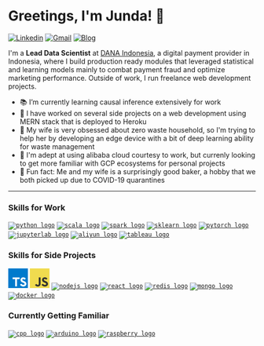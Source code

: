<!-- Greeting -->
# Greetings, I'm Junda! :wave:

[![Linkedin](https://img.shields.io/badge/-izzuddinahsanujunda-blue?style=flat&logo=Linkedin&logoColor=white)](https://www.linkedin.com/in/izzuddinahsanujunda/)
[![Gmail](https://img.shields.io/badge/-izzuddin.ahsanujunda@gmail.com-c14438?style=flat&logo=Gmail&logoColor=white)](mailto:izzuddin.ahsanujunda@gmail.com)
[![Blog](https://img.shields.io/badge/-iahsanujunda.github.io-black?style=flat&labelColor=black&logo=github&logoColor=white)](https://iahsanujunda.github.io)

<!--Introduction -->
I'm a **Lead Data Scientist** at [DANA Indonesia](https://dana.id), a digital payment provider in Indonesia, where I build production ready modules that leveraged statistical and learning models mainly to combat payment fraud and optimize marketing performance. Outside of work, I run freelance web development projects.

- 📚 I’m currently learning causal inference extensively for work
- 🐝 I have worked on several side projects on a web development using MERN stack that is deployed to Heroku
- 🔭 My wife is very obsessed about zero waste household, so I'm trying to help her by developing an edge device with a bit of deep learning ability for waste management
- 🌱 I'm adept at using alibaba cloud courtesy to work, but currenly looking to get more familiar with GCP ecosystems for personal projects
- 🍰 Fun fact: Me and my wife is a surprisingly good baker, a hobby that we both picked up due to COVID-19 quarantines

---

### Skills for Work
<code><a href="https://www.python.org/"><img height="40" src="https://upload.wikimedia.org/wikipedia/commons/thumb/c/c3/Python-logo-notext.svg/1200px-Python-logo-notext.svg.png" alt="python logo" /></a></code>
<code><a href="https://www.scala-lang.org/"><img height="40" src="https://seeklogo.com/images/S/scala-logo-8570724313-seeklogo.com.png" alt="scala logo" /></a></code>
<code><a href="https://spark.apache.org/"><img height="40" src="https://upload.wikimedia.org/wikipedia/commons/thumb/f/f3/Apache_Spark_logo.svg/1200px-Apache_Spark_logo.svg.png" alt="spark logo" /></a></code>
<code><a href="https://scikit-learn.org/"><img height="40" src="https://upload.wikimedia.org/wikipedia/commons/thumb/0/05/Scikit_learn_logo_small.svg/1280px-Scikit_learn_logo_small.svg.png" alt="sklearn logo" /></a></a></code>
<code><a href="https://pytorch.org/"><img height="40" src="https://upload.wikimedia.org/wikipedia/commons/thumb/1/10/PyTorch_logo_icon.svg/1200px-PyTorch_logo_icon.svg.png" alt="pytorch logo" /></a></code>
<code><a href="https://jupyter.org/"><img height="40" src="https://upload.wikimedia.org/wikipedia/commons/thumb/3/38/Jupyter_logo.svg/1200px-Jupyter_logo.svg.png" alt="jupyterlab logo" /></a></code>
<code><a href="https://www.alibabacloud.com/product/maxcompute"><img height="40" src="https://avatars.githubusercontent.com/u/941070?s=280&v=4" alt="aliyun logo" /></a></code>
<code><a href="https://www.tableau.com/"><img height="40" src="https://cdn.worldvectorlogo.com/logos/tableau-software.svg" alt="tableau logo" /></a></code>

### Skills for Side Projects
<code><a href="https://www.typescriptlang.org/"><img height="40" src="https://raw.githubusercontent.com/github/explore/80688e429a7d4ef2fca1e82350fe8e3517d3494d/topics/typescript/typescript.png" alt="ts logo" /></a></code>
<code><a href="https://www.javascript.com/"><img height="40" src="https://raw.githubusercontent.com/github/explore/80688e429a7d4ef2fca1e82350fe8e3517d3494d/topics/javascript/javascript.png" alt="js logo" /></a></code>
<code><a href="https://nodejs.org/en/"><img height="40" src="https://seeklogo.com/images/N/nodejs-logo-FBE122E377-seeklogo.com.png" alt="nodejs logo" /></a></code>
<code><a href="https://reactjs.org/"><img height="40" src="https://cdn.worldvectorlogo.com/logos/react-1.svg" alt="react logo" /></a></code>
<code><a href="https://redis.io/"><img height="40" src="https://cdn.worldvectorlogo.com/logos/redis.svg" alt="redis logo" /></a></code>
<code><a href="https://www.mongodb.com/"><img height="40" src="https://infinapps.com/wp-content/uploads/2018/10/mongodb-logo.png" alt="mongo logo" /></a></code>
<code><a href="https://www.docker.com/"><img height="40" src="https://www.docker.com/sites/default/files/d8/styles/role_icon/public/2019-07/Moby-logo.png?itok=sYH_JEaJ" alt="docker logo" /></a></code>

### Currently Getting Familiar
<code><a href="https://isocpp.org/"><img height="40" src="https://upload.wikimedia.org/wikipedia/commons/thumb/1/18/ISO_C%2B%2B_Logo.svg/306px-ISO_C%2B%2B_Logo.svg.png" alt="cpp logo" /></a></code>
<code><a href="https://www.arduino.cc/"><img height="40" src="https://upload.wikimedia.org/wikipedia/commons/thumb/8/87/Arduino_Logo.svg/1280px-Arduino_Logo.svg.png" alt="arduino logo" /></a></code>
<code><a href="https://www.raspberrypi.org/"><img height="40" src="https://elinux.org/images/c/cb/Raspberry_Pi_Logo.svg" alt="raspberry logo" /></a></code>

<!-- Comment -->
[comment]: <> (Inspired from:)

[comment]: <> (https://github.com/JoykishanSharma)

[comment]: <> (https://github.com/sw-yx/sw-yx)